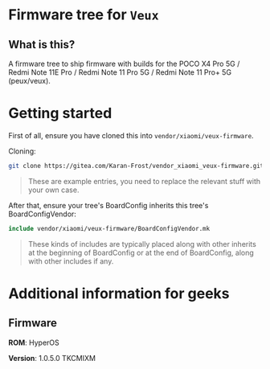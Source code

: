 # Firmware tree for `Veux`

## What is this?

A firmware tree to ship firmware with builds for the POCO X4 Pro 5G / Redmi Note 11E Pro / Redmi Note 11 Pro 5G / Redmi Note 11 Pro+ 5G (peux/veux).

# Getting started

First of all, ensure you have cloned this into
`vendor/xiaomi/veux-firmware`.

Cloning:

```bash
git clone https://gitea.com/Karan-Frost/vendor_xiaomi_veux-firmware.git vendor/xiaomi/veux-firmware -b main --depth=1
```

> These are example entries, you need to replace the relevant stuff
> with your own case.

After that, ensure your tree's BoardConfig inherits this tree's BoardConfigVendor:

```makefile
include vendor/xiaomi/veux-firmware/BoardConfigVendor.mk
```

> These kinds of includes are typically placed along with other
> inherits at the beginning of BoardConfig or at the end of
> BoardConfig, along with other includes if any.

# Additional information for geeks

## Firmware

**ROM**: HyperOS

**Version**: 1.0.5.0 TKCMIXM
